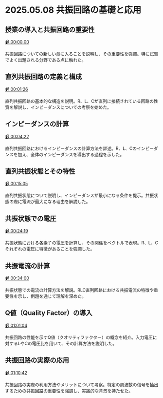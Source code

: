 # 2025.05.08 共振回路の基礎と応用

## 授業の導入と共振回路の重要性

[:video_camera: 00:00:00](https://kosenjp.sharepoint.com/sites/039R73ESII/_layouts/15/embed.aspx?UniqueId=90f96e7c-03b6-4a30-a163-ca44f20d73a1&nav={"playbackOptions":{"startTimeInSeconds":0}})

共振回路についての新しい章に入ることを説明し、その重要性を強調。特に試験でよく出題される分野である点に触れた。

## 直列共振回路の定義と構成

[:video_camera: 00:01:26](https://kosenjp.sharepoint.com/sites/039R73ESII/_layouts/15/embed.aspx?UniqueId=90f96e7c-03b6-4a30-a163-ca44f20d73a1&nav={"playbackOptions":{"startTimeInSeconds":86}})

直列共振回路の基本的な構造を説明。R、L、Cが直列に接続されている回路の性質を解説し、インピーダンスについての考察を始めた。

## インピーダンスの計算

[:video_camera: 00:04:22](https://kosenjp.sharepoint.com/sites/039R73ESII/_layouts/15/embed.aspx?UniqueId=90f96e7c-03b6-4a30-a163-ca44f20d73a1&nav={"playbackOptions":{"startTimeInSeconds":262}})

直列共振回路におけるインピーダンスの計算方法を詳述。R、L、Cのインピーダンスを加え、全体のインピーダンスを導出する過程を示した。

## 直列共振状態とその特性

[:video_camera: 00:15:05](https://kosenjp.sharepoint.com/sites/039R73ESII/_layouts/15/embed.aspx?UniqueId=90f96e7c-03b6-4a30-a163-ca44f20d73a1&nav={"playbackOptions":{"startTimeInSeconds":905}})

直列共振状態について説明し、インピーダンスが最小になる条件を提示。共振状態の際に電流が最大になる理由を解説した。

## 共振状態での電圧

[:video_camera: 00:24:19](https://kosenjp.sharepoint.com/sites/039R73ESII/_layouts/15/embed.aspx?UniqueId=90f96e7c-03b6-4a30-a163-ca44f20d73a1&nav={"playbackOptions":{"startTimeInSeconds":1459}})

共振状態における各素子の電圧を計算し、その関係をベクトルで表現。R、L、Cそれぞれの電圧に特徴があることを強調した。

## 共振電流の計算

[:video_camera: 00:34:00](https://kosenjp.sharepoint.com/sites/039R73ESII/_layouts/15/embed.aspx?UniqueId=90f96e7c-03b6-4a30-a163-ca44f20d73a1&nav={"playbackOptions":{"startTimeInSeconds":2040}})

共振状態での電流の計算方法を解説。RLC直列回路における共振電流の特徴や重要性を示し、例題を通じて理解を深めた。

## Q値（Quality Factor）の導入

[:video_camera: 01:01:04](https://kosenjp.sharepoint.com/sites/039R73ESII/_layouts/15/embed.aspx?UniqueId=90f96e7c-03b6-4a30-a163-ca44f20d73a1&nav={"playbackOptions":{"startTimeInSeconds":3664}})

共振回路の性能を示すQ値（クオリティファクター）の概念を紹介。入力電圧に対するLやCの電圧比を用いて、その計算方法を説明した。

## 共振回路の実際の応用

[:video_camera: 01:10:42](https://kosenjp.sharepoint.com/sites/039R73ESII/_layouts/15/embed.aspx?UniqueId=90f96e7c-03b6-4a30-a163-ca44f20d73a1&nav={"playbackOptions":{"startTimeInSeconds":4242}})

共振回路の実際の利用方法やメリットについて考察。特定の周波数の信号を抽出するための共振回路の重要性を強調し、実践的な背景を持たせた。



